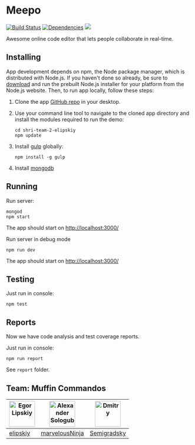 # Meepo

[![Build Status](https://travis-ci.org/elipskiy/shri-team-2-elipskiy.svg?branch=master)](https://travis-ci.org/yandex-shri-minsk-2014/team-2)
[![Dependencies](https://david-dm.org/elipskiy/shri-team-2-elipskiy.png)](https://david-dm.org/yandex-shri-minsk-2014/team-2)
[![](https://reposs.herokuapp.com/?path=elipskiy/shri-team-2-elipskiy)](https://github.com/ruddfawcett/reposs)


Awesome online code editor that lets people collaborate in real-time.

## Installing

App development depends on npm, the Node package manager, which is distributed with Node.js. If you haven't done so already, be sure to [download](http://nodejs.org/download/) and run the prebuilt Node.js installer for your platform from the Node.js website. Then, to run app locally, follow these steps:

1. Clone the app [GitHub repo](https://github.com/elipskiy/shri-team-2-elipskiy) in your desktop.
2. Use your command line tool to navigate to the cloned app directory and install the modules required to run the demo:

   ```
   cd shri-team-2-elipskiy
   npm update
   ```

3. Install [gulp](http://gulpjs.com/) globally:

   ```
   npm install -g gulp
   ```

4. Install [mongodb](http://www.mongodb.org/downloads)

## Running

Run server:

```
mongod
npm start
```

The app should start on [http://localhost:3000/](http://localhost:3000/)

Run server in debug mode

```
npm run dev
```

The app should start on [http://localhost:3000/](http://localhost:3000/)

## Testing

Just run in console:
```
npm test
```


## Reports

Now we have code analysis and test coverage reports.

Just run in console:
```
npm run report
```
 See `report` folder.


## Team: Muffin Commandos

| <img alt="Egor Lipskiy" src="https://avatars1.githubusercontent.com/u/2931416?s=70" width="70"> | <img alt="Alexander Sologub" src="https://avatars0.githubusercontent.com/u/902788" width="70"> | <img alt="Dmitry" src="https://avatars1.githubusercontent.com/u/1198848?s=70" width="70"> |
|---|---|---|
| [elipskiy](https://github.com/elipskiy) | [marvelousNinja](https://github.com/marvelousNinja) | [Semigradsky](https://github.com/Semigradsky) |
